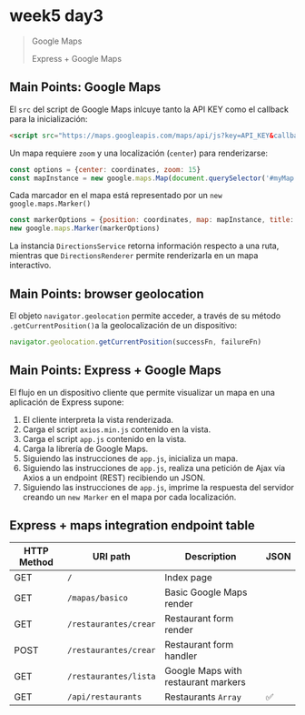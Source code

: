 # week5 day3

> Google Maps
>
> Express + Google Maps


## Main Points: Google Maps

El `src` del script de Google Maps inlcuye tanto la API KEY como el callback para la inicialización:
````html
<script src="https://maps.googleapis.com/maps/api/js?key=API_KEY&callback=CALLBACK_FUNCTION"></script>
````
Un mapa requiere `zoom` y una localización (`center`) para renderizarse:
````javascript
const options = {center: coordinates, zoom: 15}
const mapInstance = new google.maps.Map(document.querySelector('#myMap'), options)
````
Cada marcador en el mapa está representado por un `new google.maps.Marker()`
````javascript
const markerOptions = {position: coordinates, map: mapInstance, title: 'text'}
new google.maps.Marker(markerOptions)
````
La instancia `DirectionsService` retorna información respecto a una ruta, mientras que `DirectionsRenderer` permite renderizarla en un mapa interactivo.
 
 
## Main Points: browser geolocation
El objeto `navigator.geolocation` permite acceder, a través de su método `.getCurrentPosition()`a la geolocalización de un dispositivo:
````javascript
navigator.geolocation.getCurrentPosition(successFn, failureFn)
````

## Main Points: Express + Google Maps

El flujo en un dispositivo cliente que permite visualizar un mapa en una aplicación de Express supone:
 
 1. El cliente interpreta la vista renderizada.
 2. Carga el script `axios.min.js` contenido en la vista.
 2. Carga el script `app.js` contenido en la vista.
 3. Carga la librería de Google Maps.
 4. Siguiendo las instrucciones de `app.js`, inicializa un mapa.
 5. Siguiendo las instrucciones de `app.js`, realiza una petición de Ajax vía Axios a un endpoint (REST) recibiendo un JSON.
 6. Siguiendo las instrucciones de `app.js`, imprime la respuesta del servidor creando un `new Marker` en el mapa por cada localización.

## Express + maps integration endpoint table

| HTTP Method 	| URI path      	| Description                                    	| JSON 	|
|-------------	|---------------	|------------------------------------------------	|---------	|
| GET         	| `/`             	| Index page          	| |
| GET         	| `/mapas/basico` 	| Basic Google Maps render 	| |
| GET         	| `/restaurantes/crear` 	| Restaurant form render 	| |
| POST         	| `/restaurantes/crear` 	| Restaurant form handler 	| |
| GET         	| `/restaurantes/lista` 	| Google Maps with restaurant markers 	| |
| GET         	| `/api/restaurants` 	| Restaurants `Array` 	|  ✅|
